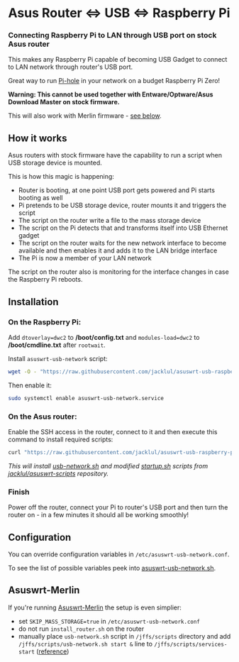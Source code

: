 # Asus Router <=> USB <=> Raspberry Pi
### Connecting Raspberry Pi to LAN through USB port on stock Asus router

This makes any Raspberry Pi capable of becoming USB Gadget to connect to LAN network through router's USB port.

Great way to run [Pi-hole](https://pi-hole.net) in your network on a budget Raspberry Pi Zero!

**Warning: This cannot be used together with Entware/Optware/Asus Download Master on stock firmware.**

This will also work with Merlin firmware - [see below](#Asuswrt-Merlin).

## How it works

Asus routers with stock firmware have the capability to run a script when USB storage device is mounted.

This is how this magic is happening:

- Router is booting, at one point USB port gets powered and Pi starts booting as well
- Pi pretends to be USB storage device, router mounts it and triggers the script
- The script on the router write a file to the mass storage device
- The script on the Pi detects that and transforms itself into USB Ethernet gadget
- The script on the router waits for the new network interface to become available and then enables it and adds it to the LAN bridge interface
- The Pi is now a member of your LAN network

The script on the router also is monitoring for the interface changes in case the Raspberry Pi reboots.

## Installation

### **On the Raspberry Pi:**

Add `dtoverlay=dwc2` to **/boot/config.txt** and `modules-load=dwc2` to **/boot/cmdline.txt** after `rootwait`.

Install `asuswrt-usb-network` script:

```bash
wget -O - "https://raw.githubusercontent.com/jacklul/asuswrt-usb-raspberry-pi/master/install_pi.sh" | sudo bash
```

Then enable it:
```bash
sudo systemctl enable asuswrt-usb-network.service
```

### **On the Asus router:**

Enable the SSH access in the router, connect to it and then execute this command to install required scripts:

```bash
curl "https://raw.githubusercontent.com/jacklul/asuswrt-usb-raspberry-pi/master/install_router.sh" | sh
```

_This will install [usb-network.sh](https://github.com/jacklul/asuswrt-scripts/blob/master/scripts/usb-network.sh) and modified [startup.sh](https://github.com/jacklul/asuswrt-scripts/blob/master/startup.sh) scripts from [jacklul/asuswrt-scripts](https://github.com/jacklul/asuswrt-scripts) repository._

### **Finish**

Power off the router, connect your Pi to router's USB port and then turn the router on - in a few minutes it should all be working smoothly!

## Configuration

You can override configuration variables in `/etc/asuswrt-usb-network.conf`.

To see the list of possible variables peek into [asuswrt-usb-network.sh](asuswrt-usb-network.sh).

## Asuswrt-Merlin

If you're running [Asuswrt-Merlin](https://www.asuswrt-merlin.net) the setup is even simplier:

- set `SKIP_MASS_STORAGE=true` in `/etc/asuswrt-usb-network.conf`
- do not run `install_router.sh` on the router
- manually place `usb-network.sh` script in `/jffs/scripts` directory and add `/jffs/scripts/usb-network.sh start &` line to `/jffs/scripts/services-start` ([reference](https://github.com/RMerl/asuswrt-merlin.ng/wiki/User-scripts))
